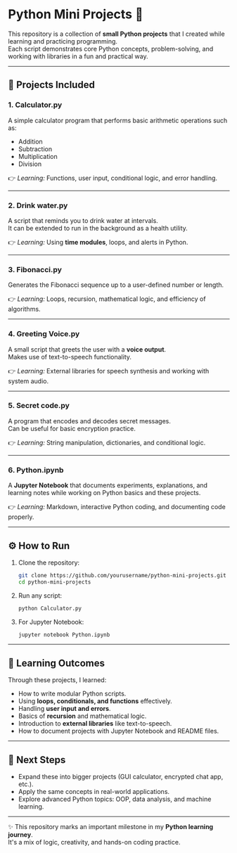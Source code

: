 # Python Mini Projects 🚀

This repository is a collection of **small Python projects** that I created while learning and practicing programming.  
Each script demonstrates core Python concepts, problem-solving, and working with libraries in a fun and practical way.  

---

## 📂 Projects Included

### 1. Calculator.py
A simple calculator program that performs basic arithmetic operations such as:
- Addition
- Subtraction
- Multiplication
- Division

👉 *Learning:* Functions, user input, conditional logic, and error handling.

---

### 2. Drink water.py
A script that reminds you to drink water at intervals.  
It can be extended to run in the background as a health utility.

👉 *Learning:* Using **time modules**, loops, and alerts in Python.

---

### 3. Fibonacci.py
Generates the Fibonacci sequence up to a user-defined number or length.

👉 *Learning:* Loops, recursion, mathematical logic, and efficiency of algorithms.

---

### 4. Greeting Voice.py
A small script that greets the user with a **voice output**.  
Makes use of text-to-speech functionality.

👉 *Learning:* External libraries for speech synthesis and working with system audio.

---

### 5. Secret code.py
A program that encodes and decodes secret messages.  
Can be useful for basic encryption practice.

👉 *Learning:* String manipulation, dictionaries, and conditional logic.

---

### 6. Python.ipynb
A **Jupyter Notebook** that documents experiments, explanations, and learning notes while working on Python basics and these projects.

👉 *Learning:* Markdown, interactive Python coding, and documenting code properly.

---

## ⚙️ How to Run

1. Clone the repository:
   ```bash
   git clone https://github.com/yourusername/python-mini-projects.git
   cd python-mini-projects
   ```

2. Run any script:
   ```bash
   python Calculator.py
   ```

3. For Jupyter Notebook:
   ```bash
   jupyter notebook Python.ipynb
   ```

---

## 🎯 Learning Outcomes

Through these projects, I learned:
- How to write modular Python scripts.
- Using **loops, conditionals, and functions** effectively.
- Handling **user input and errors**.
- Basics of **recursion** and mathematical logic.
- Introduction to **external libraries** like text-to-speech.
- How to document projects with Jupyter Notebook and README files.

---

## 📌 Next Steps
- Expand these into bigger projects (GUI calculator, encrypted chat app, etc.).
- Apply the same concepts in real-world applications.
- Explore advanced Python topics: OOP, data analysis, and machine learning.

---

✨ This repository marks an important milestone in my **Python learning journey**.  
It's a mix of logic, creativity, and hands-on coding practice.

